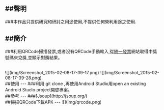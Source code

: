 ##聲明
---
###本作品只提供研究和研討之用途使用,不提供任何營利用途之使用.
<br/>

##簡介
---
###利用QRCode掃描發票,或者沒有QRCode手動輸入,從[統一發票](http://invoice.etax.nat.gov.tw/)網站取得中獎號碼來兌獎,並顯示對獎結果。

<br>
![](img/Screenshot_2015-02-08-17-39-17.png)
![](img/Screenshot_2015-02-08-17-39-28.png)
<br/>
##使用
---
###利用 git clone ,再使用Android Studio用open an existing Android Studio project開啓專案。

<br/>
##參考
---
###[Jsoup](http://jsoup.org/)
<br/>
##掃描QRCode下載APK
---
![](img/qrcode.png)  